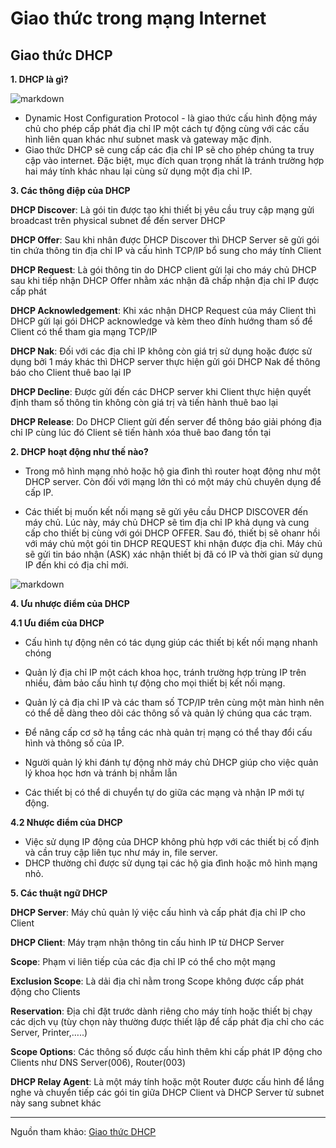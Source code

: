 # Giao thức trong mạng Internet 

## Giao thức DHCP

**1. DHCP là gì?**

![markdown](https://techvccloud.mediacdn.vn/280518386289090560/2021/8/29/dhcp-la-gi-1-163022921943572677906.jpg)

- Dynamic Host Configuration Protocol - là giao thức cấu hình động máy chủ cho phép cấp phát địa chỉ IP một cách tự động cùng với các cấu hình liên quan khác như subnet mask và gateway mặc định. 
- Giao thức DHCP sẽ cung cấp các địa chỉ IP sẽ cho phép chúng ta truy cập vào internet. Đặc biệt, mục đích quan trọng nhất là tránh trường hợp hai máy tính khác nhau lại cùng sử dụng một địa chỉ IP.

**3. Các thông điệp của DHCP**

**DHCP Discover**: Là gói tin được tạo khi thiết bị yêu cầu truy cập mạng gửi broadcast trên physical subnet để đến server DHCP

**DHCP Offer**: Sau khi nhân được DHCP Discover thì DHCP Server sẽ gửi gói tin chứa thông tin địa chỉ IP và cấu hình TCP/IP bổ sung cho máy tính Client

**DHCP Request**: Là gói thông tin do DHCP client gửi lại cho máy chủ DHCP sau khi tiếp nhận DHCP Offer nhằm xác nhận đã chấp nhận địa chỉ IP được cấp phát

**DHCP Acknowledgement**: Khi xác nhận DHCP Request của máy Client thì DHCP gửi lại gói DHCP acknowledge và kèm theo đính hướng tham số để Client có thể tham gia mạng TCP/IP

**DHCP Nak**: Đối với các địa chỉ IP không còn giá trị sử dụng hoặc được sử dụng bởi 1 máy khác thì DHCP server thực hiện gửi gói DHCP Nak để thông báo cho Client thuê bao lại IP

**DHCP Decline**: Được gửi đến các DHCP server khi Client thực hiện quyết định tham số thông tin không còn giá trị và tiến hành thuê bao lại

**DHCP Release**: Do DHCP Client gửi đến server để thông báo giải phóng địa chỉ IP cùng lúc đó Client sẽ tiến hành xóa thuê bao đang tồn tại

**2. DHCP hoạt động như thế nào?**

- Trong mô hình mạng nhỏ hoặc hộ gia đình thì router hoạt động như một DHCP server. Còn đối với mạng lớn thì có một máy chủ chuyên dụng để cấp IP.

- Các thiết bị muốn kết nối mạng sẽ gửi yêu cầu DHCP DISCOVER đến máy chủ. Lúc này, máy chủ DHCP sẽ tìm địa chỉ IP khả dụng và cung cấp cho thiết bị cùng với gói DHCP OFFER. Sau đó, thiết bị sẽ ohanr hồi với máy chủ một gói tin DHCP REQUEST khi nhận được địa chỉ. Máy chủ sẽ gửi tin báo nhận (ASK) xác nhận thiết bị đã có IP và thời gian sử dụng IP đến khi có địa chỉ mới.

![markdown](https://wiki.matbao.net/wp-content/uploads/2020/02/dhcp-la-gi-5.png)


**4. Ưu nhược điểm của DHCP**

**4.1 Ưu điểm của DHCP**  
- Cấu hình tự động nên có tác dụng giúp các thiết bị kết nối mạng nhanh chóng

- Quản lý địa chỉ IP một cách khoa học, tránh trường hợp trùng IP trên nhiều, đảm bảo cấu hình tự động cho mọi thiết bị kết nối mạng.
- Quản lý cả địa chỉ IP và các tham số TCP/IP trên cùng một màn hình nên có thể dễ dàng theo dõi các thông số và quản lý chúng qua các trạm.
- Để nâng cấp cơ sở hạ tầng các nhà quản trị mạng có thể thay đổi cấu hình và thông số của IP.
- Người quản lý khi đánh tự động nhờ máy chủ DHCP giúp cho việc quản lý khoa học hơn và tránh bị nhầm lẫn
- Các thiết bị có thể di chuyển tự do giữa các mạng và nhận IP mới tự động.

**4.2 Nhược điểm của DHCP** 

- Việc sử dụng IP động của DHCP không phù hợp với các thiết bị cố định và cần truy cập liên tục như máy in, file server.
- DHCP thường chỉ được sử dụng tại các hộ gia đình hoặc mô hình mạng nhỏ.

**5. Các thuật ngữ DHCP**

**DHCP Server**: Máy chủ quản lý việc cấu hình và cấp phát địa chỉ IP cho Client

**DHCP Client**: Máy trạm nhận thông tin cấu hình IP từ DHCP Server

**Scope**: Phạm vi liên tiếp của các địa chỉ IP có thể cho một mạng

**Exclusion Scope**: Là dải địa chỉ nằm trong Scope không được cấp phát động cho Clients

**Reservation**: Địa chỉ đặt trước dành riêng cho máy tính hoặc thiết bị chạy các dịch vụ (tùy chọn này thường được thiết lập để cấp phát địa chỉ cho các Server, Printer,…..)

**Scope Options**: Các thông số được cấu hình thêm khi cấp phát IP động cho Clients như DNS Server(006), Router(003)

**DHCP Relay Agent**: Là một máy tính hoặc một Router được cấu hình để lắng nghe và chuyển tiếp các gói tin giữa DHCP Client và DHCP Server từ subnet này sang subnet khác

*** 
Nguồn tham khảo:
[Giao thức DHCP](https://wiki.matbao.net/dhcp-la-gi-tim-hieu-cach-tao-ip-dong-va-giai-phap-bao-mat-dhcp/)

